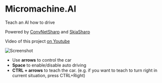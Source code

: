 # Micromachine.AI
Teach an AI how to drive

Powered by [ConvNetSharp](https://github.com/cbovar/ConvNetSharp) and [SkiaSharp](https://github.com/mono/SkiaSharp)

Video of this project [on Youtube](https://youtu.be/aE_wtPtEYKw)

 ![Screenshot](https://github.com/cbovar/Micromachine.AI/blob/master/images/screenshot.png)
 
 * Use **arrows** to control the car
 * **Space** to enable/disable auto driving
  * **CTRL + arrows** to teach the car. (e.g. if you want to teach to turn right in current situation, press CTRL+Right)
 
